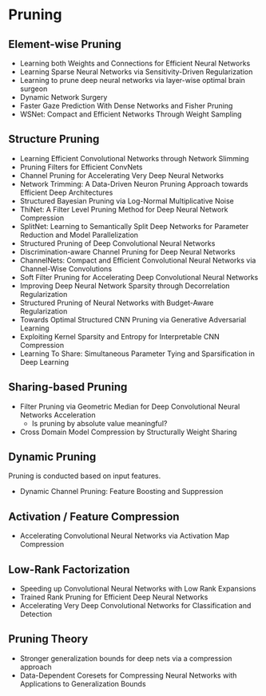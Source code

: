 # Pruning

## Element-wise Pruning

- Learning both Weights and Connections for Efficient Neural Networks
- Learning Sparse Neural Networks via Sensitivity-Driven Regularization
- Learning to prune deep neural networks via layer-wise optimal brain surgeon
- Dynamic Network Surgery
- Faster Gaze Prediction With Dense Networks and Fisher Pruning
- WSNet: Compact and Efficient Networks Through Weight Sampling

## Structure Pruning

- Learning Efficient Convolutional Networks through Network Slimming
- Pruning Filters for Efficient ConvNets
- Channel Pruning for Accelerating Very Deep Neural Networks
- Network Trimming: A Data-Driven Neuron Pruning Approach towards Efficient Deep Architectures
- Structured Bayesian Pruning via Log-Normal Multiplicative Noise
- ThiNet: A Filter Level Pruning Method for Deep Neural Network Compression
- SplitNet: Learning to Semantically Split Deep Networks for Parameter Reduction and Model Parallelization
- Structured Pruning of Deep Convolutional Neural Networks
- Discrimination-aware Channel Pruning for Deep Neural Networks
- ChannelNets: Compact and Efficient Convolutional Neural Networks via Channel-Wise Convolutions
- Soft Filter Pruning for Accelerating Deep Convolutional Neural Networks
- Improving Deep Neural Network Sparsity through Decorrelation Regularization
- Structured Pruning of Neural Networks with Budget-Aware Regularization
- Towards Optimal Structured CNN Pruning via Generative Adversarial Learning
- Exploiting Kernel Sparsity and Entropy for Interpretable CNN Compression
- Learning To Share: Simultaneous Parameter Tying and Sparsification in Deep Learning

## Sharing-based Pruning
- Filter Pruning via Geometric Median for Deep Convolutional Neural Networks Acceleration
  - Is pruning by absolute value meaningful?
- Cross Domain Model Compression by Structurally Weight Sharing


## Dynamic Pruning

Pruning is conducted based on input features.

- Dynamic Channel Pruning: Feature Boosting and Suppression

## Activation / Feature Compression

- Accelerating Convolutional Neural Networks via Activation Map Compression

## Low-Rank Factorization
- Speeding up Convolutional Neural Networks with Low Rank Expansions
- Trained Rank Pruning for Efficient Deep Neural Networks
- Accelerating Very Deep Convolutional Networks for Classification and Detection

## Pruning Theory

- Stronger generalization bounds for deep nets via a compression approach
- Data-Dependent Coresets for Compressing Neural Networks with Applications to Generalization Bounds

